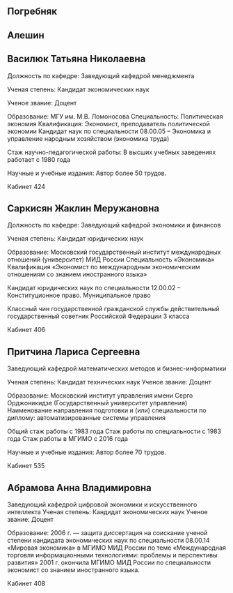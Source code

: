 ## Погребняк

## Алешин

## Василюк Татьяна Николаевна

Должность по кафедре: Заведующий кафедрой менеджмента

Ученая степень: Кандидат экономических наук

Ученое звание: Доцент

Образование: МГУ им. М.В. Ломоносова
Специальность: Политическая экономия
Квалификация: Экономист, преподаватель политической экономии Кандидат наук по специальности 08.00.05 – Экономика и управление народным хозяйством (экономика труда)

Стаж научно-педагогической работы: В высших учебных заведениях работает с 1980 года

Научные и учебные издания: Автор более 50 трудов.

Кабинет 424

## Саркисян Жаклин Меружановна

Должность по кафедре: Заведующий кафедрой экономики и финансов

Ученая степень: Кандидат юридических наук

Образование: Московский государственный институт международных отношений (университет) МИД России
Специальность «Экономика»
Квалификация «Экономист по международным экономическим отношениям со знанием иностранного языка»

Кандидат юридических наук по специальности 12.00.02 – Конституционное право. Муниципальное право

Классный чин государственной гражданской службы действительный государственный советник Российской Федерации 3 класса

Кабинет 406

## Притчина Лариса Сергеевна

Заведующий кафедрой математических методов и бизнес-информатики

Ученая степень: Кандидат технических наук
Ученое звание: Доцент

Образование: Московский институт управления имени Серго Орджоникидзе (Государственный университет управления)
Наименование направления подготовки и (или) специальности по диплому: автоматизированные системы управления

Общий стаж работы с 1983 года
Стаж работы по специальности с 1983 года
Стаж работы в МГИМО с 2016 года

Научные и учебные издания: Автор более 70 трудов.

Кабинет 535

## Абрамова Анна Владимировна

Заведующий кафедрой цифровой экономики и искусственного интеллекта
Ученая степень: Кандидат экономических наук
Ученое звание: Доцент

Образование: 2006 г. — защита диссертация на соискание ученой степени кандидата экономических наук по специальности 08.00.14 «Мировая экономика» в МГИМО МИД России по теме «Международная торговля информационными технологиями: проблемы и перспективы развития»
2001 г. окончила МГИМО МИД России по специальности экономист со знанием иностранного языка.

Кабинет 408
